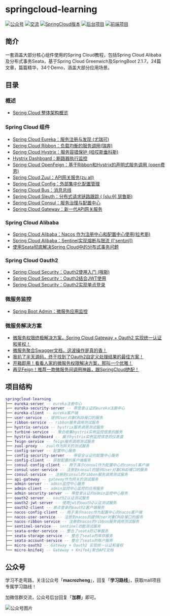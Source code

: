 # springcloud-learning

<p>
    <a href="#公众号"><img src="http://macro-oss.oss-cn-shenzhen.aliyuncs.com/mall/badge/%E5%85%AC%E4%BC%97%E5%8F%B7-macrozheng-blue.svg" alt="公众号"></a>
    <a href="#公众号"><img src="http://macro-oss.oss-cn-shenzhen.aliyuncs.com/mall/badge/%E4%BA%A4%E6%B5%81-%E5%BE%AE%E4%BF%A1%E7%BE%A4-2BA245.svg" alt="交流"></a>
    <a href="https://github.com/macrozheng/mall-swarm"><img src="http://macro-oss.oss-cn-shenzhen.aliyuncs.com/mall/badge/Cloud%E7%89%88%E6%9C%AC-mall--swarm-brightgreen.svg" alt="SpringCloud版本"></a>
    <a href="https://github.com/macrozheng/mall"><img src="http://macro-oss.oss-cn-shenzhen.aliyuncs.com/mall/badge/%E5%90%8E%E5%8F%B0%E9%A1%B9%E7%9B%AE-mall-blue.svg" alt="后台项目"></a>
    <a href="https://github.com/macrozheng/mall-admin-web"><img src="http://macro-oss.oss-cn-shenzhen.aliyuncs.com/mall/badge/%E5%89%8D%E7%AB%AF%E9%A1%B9%E7%9B%AE-mall--admin--web-green.svg" alt="前端项目"></a>
</p>

## 简介

一套涵盖大部分核心组件使用的Spring Cloud教程，包括Spring Cloud Alibaba及分布式事务Seata，基于Spring Cloud Greenwich及SpringBoot 2.1.7。24篇文章，篇篇精华，34个Demo，涵盖大部分应用场景。

## 目录

### 概述

- [Spring Cloud 整体架构概览](https://www.macrozheng.com/cloud/springcloud.html)

### Spring Cloud 组件

- [Spring Cloud Eureka：服务注册与发现 (尤瑞可)](https://www.macrozheng.com/cloud/eureka.html)
- [Spring Cloud Ribbon：负载均衡的服务调用(瑞奔)](https://www.macrozheng.com/cloud/ribbon.html)
- [Spring Cloud Hystrix：服务容错保护 (哈哎斯垂科斯)](https://www.macrozheng.com/cloud/hystrix.html)
- [Hystrix Dashboard：断路器执行监控](https://www.macrozheng.com/cloud/hystrix_dashboard.html)
- [Spring Cloud OpenFeign：基于Ribbon和Hystrix的声明式服务调用 (open费恩)](https://www.macrozheng.com/cloud/feign.html)
- [Spring Cloud Zuul：API网关服务(zu all)](https://www.macrozheng.com/cloud/zuul.html)
- [Spring Cloud Config：外部集中化配置管理](https://www.macrozheng.com/cloud/config.html)
- [Spring Cloud Bus：消息总线](https://www.macrozheng.com/cloud/bus.html)
- [Spring Cloud Sleuth：分布式请求链路跟踪 ( [slu:θ] 瑟鲁斯)](https://www.macrozheng.com/cloud/sleuth.html)
- [Spring Cloud Consul：服务治理与配置中心](https://www.macrozheng.com/cloud/consul.html)
- [Spring Cloud Gateway：新一代API网关服务](https://www.macrozheng.com/cloud/gateway.html)

### Spring Cloud Alibaba

- [Spring Cloud Alibaba：Nacos 作为注册中心和配置中心使用(拉考斯)](https://www.macrozheng.com/cloud/nacos.html)
- [Spring Cloud Alibaba：Sentinel实现熔断与限流 (['sentɪnl])](https://www.macrozheng.com/cloud/sentinel.html)
- [使用Seata彻底解决Spring Cloud中的分布式事务问题](https://www.macrozheng.com/cloud/seata.html)

### Spring Cloud Oauth2

- [Spring Cloud Security：Oauth2使用入门 (哦斯)](https://www.macrozheng.com/cloud/oauth2.html)
- [Spring Cloud Security：Oauth2结合JWT使用](https://www.macrozheng.com/cloud/oauth2_jwt.html)
- [Spring Cloud Security：Oauth2实现单点登录](https://www.macrozheng.com/cloud/oauth2_sso.html)

### 微服务监控

- [Spring Boot Admin：微服务应用监控](https://www.macrozheng.com/cloud/admin.html)

### 微服务解决方案

- [微服务权限终极解决方案，Spring Cloud Gateway + Oauth2 实现统一认证和鉴权！](https://www.macrozheng.com/cloud/gateway_oauth2.html)
- [微服务聚合Swagger文档，这波操作是真的香！](https://www.macrozheng.com/cloud/knife4j_cloud.html)
- [我扒了半天源码，终于找到了Oauth2自定义处理结果的最佳方案！](https://www.macrozheng.com/cloud/oauth2_custom.html)
- [开箱即用！看看人家的微服务权限解决方案，那叫一个优雅！](https://www.macrozheng.com/cloud/sa_token_cloud_start.html)
- [再见Feign！推荐一款微服务间调用神器，跟SpringCloud绝配！](https://www.macrozheng.com/cloud/retrofit_cloud.html)


## 项目结构

``` lua
springcloud-learning
├── eureka-server -- eureka注册中心
├── eureka-security-server -- 带登录认证的eureka注册中心
├── eureka-client -- eureka客户端
├── user-service -- 提供User对象CRUD接口的服务
├── ribbon-service -- ribbon服务调用测试服务
├── hystrix-service -- hystrix服务调用测试服务
├── turbine-service -- 聚合收集hystrix实例监控信息的服务
├── hystrix-dashboard -- 展示hystrix实例监控信息的仪表盘
├── feign-service -- feign服务调用测试服务
├── zuul-proxy -- zuul作为网关的测试服务
├── config-server -- 配置中心服务
├── config-security-server -- 带安全认证的配置中心服务
├── config-client -- 获取配置的客户端服务
├── consul-config-client -- 用于演示consul作为配置中心的consul客户端
├── consul-user-service -- 注册到consul的提供User对象CRUD接口的服务
├── consul-service -- 注册到consul的ribbon服务调用测试服务
├── api-gateway -- gateway作为网关的测试服务
├── admin-server -- admin监控中心服务
├── admin-client -- admin监控中心监控的应用服务
├── admin-security-server -- 带登录认证的admin监控中心服务
├── oauth2-server -- oauth2认证测试服务
├── oauth2-jwt-server -- 使用jwt的oauth2认证测试服务
├── oauth2-client -- 单点登录的oauth2客户端服务
├── nacos-config-client -- 用于演示nacos作为配置中心的nacos客户端
├── nacos-user-service -- 注册到nacos的提供User对象CRUD接口的服务
├── nacos-ribbon-service -- 注册到nacos的ribbon服务调用测试服务
├── sentinel-service -- sentinel功能测试服务
├── seata-order-service -- 整合了seata的订单服务
├── seata-storage-service -- 整合了seata的库存服务
├── seata-account-service -- 整合了seata的账户服务
├── micro-oauth2 -- Gateway + Oauth2 实现统一认证和鉴权
└── micro-knife4j -- Gateway + Knife4j聚合API文档
```

## 公众号

学习不走弯路，关注公众号「**macrozheng**」，回复「**学习路线**」，获取mall项目专属学习路线！

加微信群交流，公众号后台回复「**加群**」即可。

![公众号图片](http://macro-oss.oss-cn-shenzhen.aliyuncs.com/mall/banner/qrcode_for_macrozheng_258.jpg)
